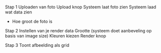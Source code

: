Stap 1 Uploaden van foto
Upload knop
Systeem laat foto zien
Systeem laad wat data zien
  - Hoe groot de foto is
  
Stap 2 Instellen van je render data
Grootte (systeem doet aanbeveling op basis van image size)
Kleuren kiezen
Render knop

Stap 3
Toont afbeelding als grid